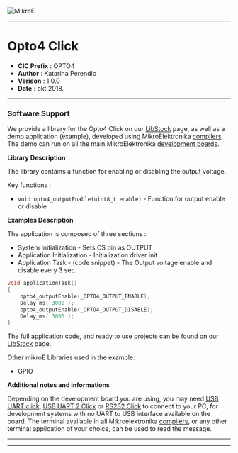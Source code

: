 ![MikroE](http://www.mikroe.com/img/designs/beta/logo_small.png)

---

# Opto4 Click

- **CIC Prefix**  : OPTO4
- **Author**      : Katarina Perendic
- **Verison**     : 1.0.0
- **Date**        : okt 2018.

---

### Software Support

We provide a library for the Opto4 Click on our [LibStock](https://libstock.mikroe.com/projects/view/2625/opto-4-click) 
page, as well as a demo application (example), developed using MikroElektronika 
[compilers](http://shop.mikroe.com/compilers). The demo can run on all the main 
MikroElektronika [development boards](http://shop.mikroe.com/development-boards).

**Library Description**

The library contains a function for enabling or disabling the output voltage.

Key functions :

- ``` void opto4_outputEnable(uint8_t enable) ``` - Function for output enable or disable

**Examples Description**

The application is composed of three sections :

- System Initialization - Sets CS pin as OUTPUT
- Application Initialization - Initialization driver init
- Application Task - (code snippet) - The Output voltage enable and disable every 3 sec.


```.c
void applicationTask()
{
    opto4_outputEnable(_OPTO4_OUTPUT_ENABLE);
    Delay_ms( 3000 );
    opto4_outputEnable(_OPTO4_OUTPUT_DISABLE);
    Delay_ms( 3000 );
}
```

The full application code, and ready to use projects can be found on our 
[LibStock](https://libstock.mikroe.com/projects/view/2625/opto-4-click) page.

Other mikroE Libraries used in the example:

- GPIO

**Additional notes and informations**

Depending on the development board you are using, you may need 
[USB UART click](http://shop.mikroe.com/usb-uart-click), 
[USB UART 2 Click](http://shop.mikroe.com/usb-uart-2-click) or 
[RS232 Click](http://shop.mikroe.com/rs232-click) to connect to your PC, for 
development systems with no UART to USB interface available on the board. The 
terminal available in all Mikroelektronika 
[compilers](http://shop.mikroe.com/compilers), or any other terminal application 
of your choice, can be used to read the message.

---
---
